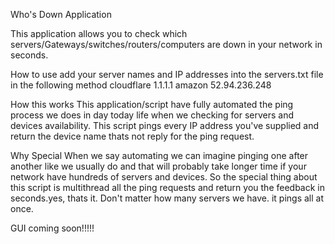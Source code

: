 Who's Down Application

  This application allows you to check which servers/Gateways/switches/routers/computers are down in your network in seconds.

How to use
  add your server names and IP addresses into the servers.txt file in the following method
    cloudflare 1.1.1.1
    amazon 52.94.236.248

How this works
  This application/script have fully automated the ping process we does in day today life when we checking for servers and devices availability.
  This script pings every IP address you've supplied and return the device name thats not reply for the ping request.

Why Special
  When we say automating we can imagine pinging one after another like we usually do and that will probably take longer time if your network have hundreds of servers and devices.
  So the special thing about this script is multithread all the ping requests and return you the feedback in seconds.yes, thats it. Don't matter how many servers we have. it pings all at once.

GUI coming soon!!!!!

  
